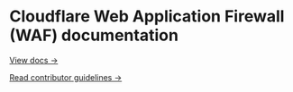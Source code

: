 # Cloudflare Web Application Firewall (WAF) documentation


[View docs →](https://developers.cloudflare.com/waf)

[Read contributor guidelines →](https://developers.cloudflare.com/docs-engine/contributing/content-framework)

